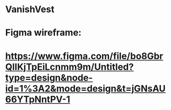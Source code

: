 # VanishVest

# Figma wireframe:
# https://www.figma.com/file/bo8GbrQlIKjTpEiLcnmm9m/Untitled?type=design&node-id=1%3A2&mode=design&t=jGNsAU66YTpNntPV-1

